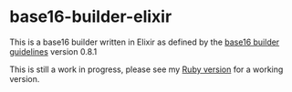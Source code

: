 # base16-builder-elixir
This is a base16 builder written in Elixir as defined by the [base16 builder guidelines](https://github.com/chriskempson/base16/blob/c0df4c759ea9c71e7319b73da63ee3c41a4258df/builder.md) version 0.8.1

This is still a work in progress, please see my [Ruby version](https://github.com/obahareth/base16-builder-ruby) for a working version.
